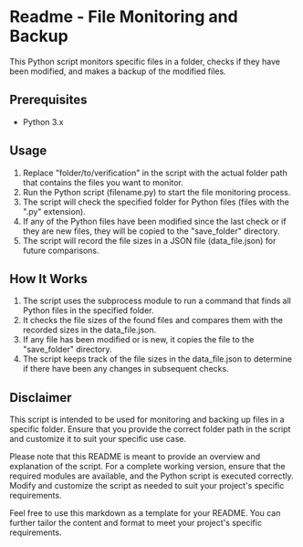 # Readme - File Monitoring and Backup

This Python script monitors specific files in a folder, checks if they have been modified, and makes a backup of the modified files.

## Prerequisites

- Python 3.x

## Usage

1. Replace "folder/to/verification" in the script with the actual folder path that contains the files you want to monitor.
2. Run the Python script (filename.py) to start the file monitoring process.
3. The script will check the specified folder for Python files (files with the ".py" extension).
4. If any of the Python files have been modified since the last check or if they are new files, they will be copied to the "save_folder" directory.
5. The script will record the file sizes in a JSON file (data_file.json) for future comparisons.

## How It Works

1. The script uses the subprocess module to run a command that finds all Python files in the specified folder.
2. It checks the file sizes of the found files and compares them with the recorded sizes in the data_file.json.
3. If any file has been modified or is new, it copies the file to the "save_folder" directory.
4. The script keeps track of the file sizes in the data_file.json to determine if there have been any changes in subsequent checks.

## Disclaimer

This script is intended to be used for monitoring and backing up files in a specific folder. Ensure that you provide the correct folder path in the script and customize it to suit your specific use case.

Please note that this README is meant to provide an overview and explanation of the script. For a complete working version, ensure that the required modules are available, and the Python script is executed correctly. Modify and customize the script as needed to suit your project's specific requirements.

Feel free to use this markdown as a template for your README. You can further tailor the content and format to meet your project's specific requirements.
